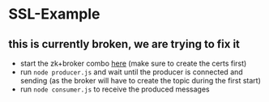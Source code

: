 # SSL-Example

## this is currently broken, we are trying to fix it

- start the zk+broker combo [here](kafka-setup/README.md) (make sure to create the certs first)
- run `node producer.js` and wait until the producer is connected and sending (as the broker will have to create the topic during the first start)
- run `node consumer.js` to receive the produced messages
